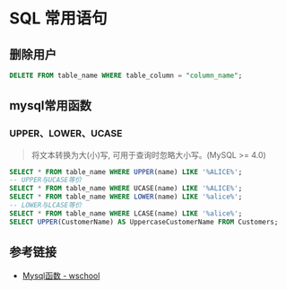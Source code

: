 # SQL 常用语句

## 删除用户

```sql
DELETE FROM table_name WHERE table_column = "column_name";
```

## mysql常用函数

### UPPER、LOWER、UCASE

> 将文本转换为大(小)写, 可用于查询时忽略大小写。(MySQL >= 4.0)

```sql
SELECT * FROM table_name WHERE UPPER(name) LIKE '%ALICE%';
-- UPPER与UCASE等价
SELECT * FROM table_name WHERE UCASE(name) LIKE '%ALICE%';
SELECT * FROM table_name WHERE LOWER(name) LIKE '%alice%';
-- LOWER与LCASE等价
SELECT * FROM table_name WHERE LCASE(name) LIKE '%alice%';
SELECT UPPER(CustomerName) AS UppercaseCustomerName FROM Customers;
```

## 参考链接

- [Mysql函数 - wschool](https://www.w3schools.cn/mysql/mysql_ref_functions.html)
